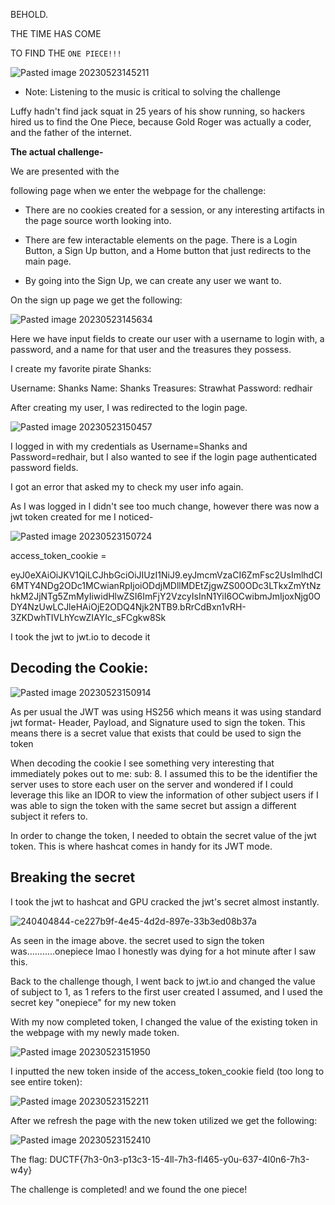 BEHOLD.

THE TIME HAS COME

TO FIND THE `ONE PIECE!!!`


![Pasted image 20230523145211](https://github.com/GoldenEmp3R0R/DownUnderCTF-2022-Write-Up/assets/125948172/780835e4-72d9-4e63-9d31-e1df8666c41f)

- Note: Listening to the music is critical to solving the challenge



Luffy hadn't find jack squat in 25 years of his show running, so hackers hired us to find the One Piece, because Gold Roger was actually a coder, and the father of the internet.



**The actual challenge-**

We are presented with the 

following page when we enter the webpage for the challenge:





- There are no cookies created for a session, or any interesting artifacts in the page source worth looking into. 

- There are few interactable elements on the page. There is a Login Button, a Sign Up button, and a Home button that just redirects to the main page.

- By going into the Sign Up, we can create any user we want to.




 On the sign up page we get the following:
 

![Pasted image 20230523145634](https://github.com/GoldenEmp3R0R/DownUnderCTF-2022-Write-Up/assets/125948172/7dabc6be-8855-4f2f-a8f1-3f0409078530)


Here we have input fields to create our user with a username to login with, a password, and a name for that user and the treasures they possess.

I create my favorite pirate  Shanks:

Username: Shanks
Name: Shanks
Treasures: Strawhat
Password: redhair


After creating my user, I was redirected to the login page.


![Pasted image 20230523150457](https://github.com/GoldenEmp3R0R/DownUnderCTF-2022-Write-Up/assets/125948172/001d9243-ca23-400c-a60a-1777de0160a8)


I logged in with my credentials as Username=Shanks and Password=redhair, but I also wanted to see if the login page authenticated password fields.

I got an error that asked my to check my user info again.


As I was logged in I didn't see too much change, however there was now a jwt token created for me I noticed- 


![Pasted image 20230523150724](https://github.com/GoldenEmp3R0R/DownUnderCTF-2022-Write-Up/assets/125948172/40d4b8b0-22d9-4d39-bf8f-4e4315646b8e)


access_token_cookie =

eyJ0eXAiOiJKV1QiLCJhbGciOiJIUzI1NiJ9.eyJmcmVzaCI6ZmFsc2UsImlhdCI6MTY4NDg2ODc1MCwianRpIjoiODdjMDllMDEtZjgwZS00ODc3LTkxZmYtNzhkM2JjNTg5ZmMyIiwidHlwZSI6ImFjY2VzcyIsInN1YiI6OCwibmJmIjoxNjg0ODY4NzUwLCJleHAiOjE2ODQ4Njk2NTB9.bRrCdBxn1vRH-3ZKDwhTIVLhYcwZIAYIc_sFCgkw8Sk


I took the jwt to jwt.io to decode it


## Decoding the Cookie:


![Pasted image 20230523150914](https://github.com/GoldenEmp3R0R/DownUnderCTF-2022-Write-Up/assets/125948172/143e32b8-0fc2-4e21-bf27-87c771725270)



As per usual the JWT was using HS256 which means it was using standard jwt format- Header, Payload, and Signature used to sign the token. This means there is a secret value that exists that could be used to sign the token


When decoding the cookie I see something very interesting that immediately pokes out to me: sub: 8. I assumed this to be the identifier the server uses to store each user on the server and wondered if I could leverage this like an IDOR to view the information of other subject users if I was able to sign the token with the same secret but assign a different subject it refers to. 


In order to change the token, I needed to obtain the secret value of the jwt token. This is where hashcat comes in handy for its JWT mode.


## Breaking the secret 

I took the jwt to hashcat and GPU cracked the jwt's secret almost instantly.


![240404844-ce227b9f-4e45-4d2d-897e-33b3ed08b37a](https://github.com/GoldenEmp3R0R/DownUnderCTF-2022-Write-Up/assets/125948172/d4730ad2-f3ab-4904-a1ff-97b18244bff1)


As seen in the image above. the secret used to sign the token was...........onepiece lmao I honestly was dying for a hot minute after I saw this.


Back to the challenge though, I went back to jwt.io and changed the value of subject to 1, as 1 refers to the first user created I assumed, and I used the secret key "onepiece" for my new token 


With my now completed token, I changed the value of the existing token in the webpage with my newly made token.


![Pasted image 20230523151950](https://github.com/GoldenEmp3R0R/DownUnderCTF-2022-Write-Up/assets/125948172/d1f6a3b2-758c-48bd-91e9-804a778d0368)




I inputted the new token inside of the access_token_cookie field (too long to see entire token):


![Pasted image 20230523152211](https://github.com/GoldenEmp3R0R/DownUnderCTF-2022-Write-Up/assets/125948172/613db4fa-d2d8-4760-9a64-5dd5c7a13d80)



After we refresh the page with the new token utilized we get the following:


![Pasted image 20230523152410](https://github.com/GoldenEmp3R0R/DownUnderCTF-2022-Write-Up/assets/125948172/0c89d539-e60a-48f0-a586-eaff32ed5ecb)



The flag: DUCTF{7h3-0n3-p13c3-15-4ll-7h3-fl465-y0u-637-4l0n6-7h3-w4y}

The challenge is completed! and we found the one piece!










